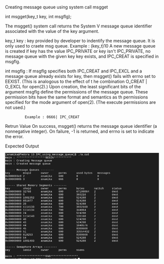 Creating message queue using system call msgget

int msgget(key_t key, int msgflg);


The  msgget() system call returns the System V message queue identifier associated with the value of the key argument.

key_t key : key provided by developer to indentify the message queue.
            It is only used to craete msg queue.
            Example : (key_t)10
                   A new message queue is created if key has the value IPC_PRIVATE or key isn't IPC_PRIVATE, no message queue with the given key key exists, and IPC_CREAT is specified in msgflg.

int msgflg :  If msgflg specifies both IPC_CREAT and IPC_EXCL and a message queue already exists for key, then msgget() fails with errno set to EEXIST.  (This is analogous to the effect of t              he combination O_CREAT | O_EXCL for open(2).)
             Upon  creation,  the  least  significant bits of the argument msgflg define the permissions of the message queue.  These permission bits have the same format and semantics as th              permissions specified for the mode argument of open(2).  (The execute permissions are not used.)

             Example : 0666| IPC_CREAT

Retrun Value
       On success, msgget() returns the message queue identifier (a nonnegative integer).  On failure, -1 is returned, and errno is set to indicate the error.


Expected Output

![output](./expected_output.png)


